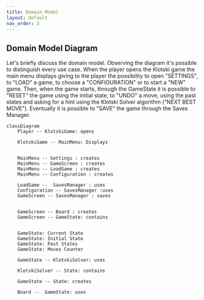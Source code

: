 ```yaml
---
title: Domain Model
layout: default
nav_order: 3
---
```


## Domain Model Diagram
Let's briefly discuss the domain model. Observing the diagram it's possible to distinguish every use case. When the player opens the Klotski game the main menu displays giving to the player the possibility to open "SETTINGS", to "LOAD" a game, to choose a "CONFIGURATION" or to start a "NEW" game. Then, when the game starts, through the GameState it is possible to "RESET" the game using the initial state, to "UNDO" a move, using the past states and asking for a hint using the Klotski Solver algorithm ("NEXT BEST MOVE"). Eventually it is possible to "SAVE" the game through the Saves Manager.

```mermaid
classDiagram
    Player -- KlotskiGame: opens
    
    KlotskiGame -- MainMenu: Displays
    

    MainMenu -- Settings : creates
    MainMenu -- GameScreen : creates
    MainMenu -- LoadGame : creates
    MainMenu -- Configuration : creates
        
    LoadGame --  SavesManager : uses
    Configuration -- SavesManager :uses
    GameScreen -- SavesManager : saves
    
    
    GameScreen -- Board : creates
    GameScreen -- GameState: contains
    

    GameState: Current State
    GameState: Initial State
    GameState: Past States
    GameState: Moves Counter
    
    GameState -- KlotskiSolver: uses
    
    KlotskiSolver -- State: contains
    
    GameState -- State: creates
    
    Board --  GameState: uses

```

